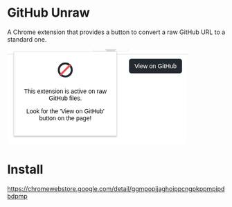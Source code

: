 # GitHub Unraw

A Chrome extension that provides a button to convert a raw GitHub URL to a standard one.

![screenshot](./screenshot.png)

# Install

https://chromewebstore.google.com/detail/ggmpopjjaghoippcngpkppmpipdbdpmp
